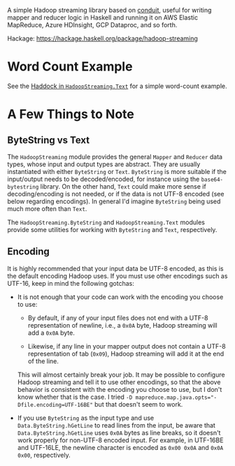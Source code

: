 A simple Hadoop streaming library based on [conduit](https://hackage.haskell.org/package/conduit),
useful for writing mapper and reducer logic in Haskell and running it on AWS Elastic MapReduce,
Azure HDInsight, GCP Dataproc, and so forth.

Hackage: https://hackage.haskell.org/package/hadoop-streaming

# Word Count Example

See the [Haddock in `HadoopStreaming.Text`](https://hackage.haskell.org/package/hadoop-streaming-0.1.0.0/docs/HadoopStreaming-Text.html)
for a simple word-count example.

# A Few Things to Note

## ByteString vs Text

The `HadoopStreaming` module provides the general `Mapper` and `Reducer` data types, whose input and output
types are abstract. They are usually instantiated with either `ByteString` or `Text`.
`ByteString` is more suitable if the input/output needs to be decoded/encoded, for instance using the
`base64-bytestring` library. On the other hand, `Text` could make more sense if decoding/encoding is not needed,
or if the data is not UTF-8 encoded (see below regarding encodings). In general I'd imagine `ByteString` being
used much more often than `Text`.

The `HadoopStreaming.ByteString` and `HadoopStreaming.Text` modules provide some utilities for working with
`ByteString` and `Text`, respectively.

## Encoding

It is highly recommended that your input data be UTF-8 encoded, as this is the default encoding Hadoop uses. If you
must use other encodings such as UTF-16, keep in mind the following gotchas:

- It is not enough that your code can work with the encoding you choose to use:

  - By default, if any of your input files does not end with a UTF-8 representation of newline, i.e., a `0x0A` byte, Hadoop
    streaming will add a `0x0A` byte.

  - Likewise, if any line in your mapper output does not contain a UTF-8 representation of tab (`0x09`), Hadoop streaming will
    add it at the end of the line.

  This will almost certainly break your job. It may be possible to configure Hadoop streaming and tell it to use other encodings,
  so that the above behavior is consistent with the encoding you choose to use, but I don't know whether that is the case. I tried
  `-D mapreduce.map.java.opts="-Dfile.encoding=UTF-16BE"` but that doesn't seem to work.

- If you use `ByteString` as the input type and use `Data.ByteString.hGetLine` to read lines from the input, be
  aware that `Data.ByteString.hGetLine` uses `0x0A` bytes as line breaks, so it doesn't work properly for
  non-UTF-8 encoded input. For example, in UTF-16BE and UTF-16LE, the newline character is encoded as `0x00 0x0A` and `0x0A 0x00`,
  respectively.
